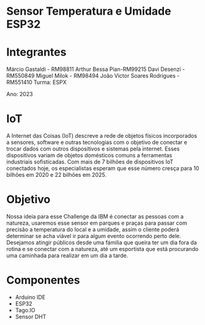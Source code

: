 # Sensor Temperatura e Umidade ESP32

# Integrantes
Márcio Gastaldi - RM98811
Arthur Bessa Pian-RM99215
Davi Desenzi - RM550849
Miguel Milok - RM98494
João Victor Soares Rodrigues - RM551410
Turma: ESPX

Ano: 2023
# IoT
A Internet das Coisas (IoT) descreve a rede de objetos físicos incorporados a sensores, software e outras tecnologias com o objetivo de conectar e trocar dados com outros dispositivos e sistemas pela internet. Esses dispositivos variam de objetos domésticos comuns a ferramentas industriais sofisticadas. Com mais de 7 bilhões de dispositivos IoT conectados hoje, os especialistas esperam que esse número cresça para 10 bilhões em 2020 e 22 bilhões em 2025.

# Objetivo
Nossa ideia para esse Challenge da IBM é conectar as pessoas com a natureza, usaremos esse sensor em parques e praças para passar com precisão a temperatura do local e a umidade, assim o cliente poderá determinar se acha viável ir para algum evento ocorrendo perto dele. Desejamos atingir públicos desde uma fámilia que queira ter um dia fora da rotina e se conectar com a natureza, até um esportista que está procurando uma caminhada para realizar em um dia a tarde.

# Componentes
- Arduino IDE
- ESP32
- Tago.IO
- Sensor DHT
